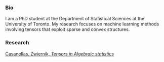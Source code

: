 ### Bio

I am a PhD student at the Department of Statistical Sciences at the University of Toronto. My research focuses on machine learning methods involving tensors that exploit sparse and convex structures.

### Research

[Casanellas, Zwiernik, *Tensors in Algebraic statistics*](https://arxiv.org/abs/2411.14080)
